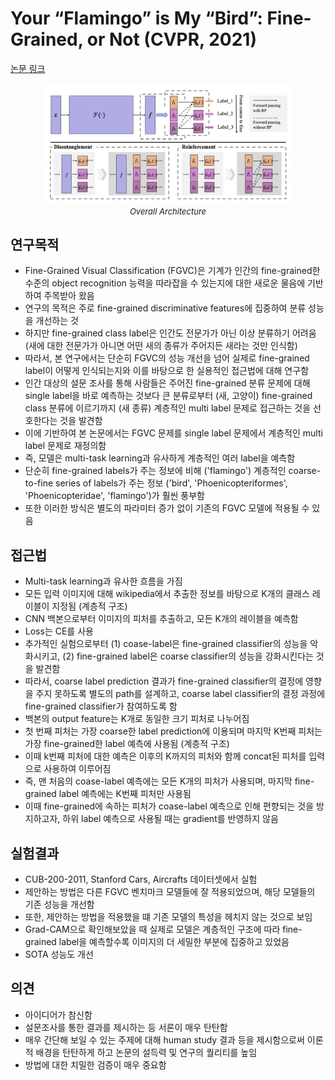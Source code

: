 # Your “Flamingo” is My “Bird”: Fine-Grained, or Not (CVPR, 2021)

[논문 링크](https://openaccess.thecvf.com/content/CVPR2021/html/Chang_Your_Flamingo_is_My_Bird_Fine-Grained_or_Not_CVPR_2021_paper.html)

<p align="center">
    <img width="400" alt='fig1' src="./img/03_05_01.png?raw=true"></br>
    <em><font size=2>Overall Architecture</font></em>
</p>

## 연구목적
- Fine-Grained Visual Classification (FGVC)은 기계가 인간의 fine-grained한 수준의 object recognition 능력을 따라잡을 수 있는지에 대한 새로운 물음에 기반하여 주목받아 왔음
- 연구의 목적은 주로 fine-grained discriminative features에 집중하여 분류 성능을 개선하는 것
- 하지만 fine-grained class label은 인간도 전문가가 아닌 이상 분류하기 어려움 (새에 대한 전문가가 아니면 어떤 새의 종류가 주어지든 새라는 것만 인식함)
- 따라서, 본 연구에서는 단순히 FGVC의 성능 개선을 넘어 실제로 fine-grained label이 어떻게 인식되는지와 이를 바탕으로 한 실용적인 접근법에 대해 연구함
- 인간 대상의 설문 조사를 통해 사람들은 주어진 fine-grained 분류 문제에 대해 single label을 바로 예측하는 것보다 큰 분류로부터 (새, 고양이) fine-grained class 분류에 이르기까지 (새 종류) 계층적인 multi label 문제로 접근하는 것을 선호한다는 것을 발견함
- 이에 기반하여 본 논문에서는 FGVC 문제를 single label 문제에서 계층적인 multi label 문제로 재정의함
- 즉, 모델은 multi-task learning과 유사하게 계층적인 여러 label을 예측함
- 단순히 fine-grained labels가 주는 정보에 비해 ('flamingo') 계층적인 coarse-to-fine series of labels가 주는 정보 ('bird', 'Phoenicopteriformes', 'Phoenicopteridae', 'flamingo')가 훨씬 풍부함
- 또한 이러한 방식은 별도의 파라미터 증가 없이 기존의 FGVC 모델에 적용될 수 있음

## 접근법
- Multi-task learning과 유사한 흐름을 가짐
- 모든 입력 이미지에 대해 wikipedia에서 추출한 정보를 바탕으로 K개의 클래스 레이블이 지정됨 (계층적 구조)
- CNN 백본으로부터 이미지의 피처를 추출하고, 모든 K개의 레이블을 예측함
- Loss는 CE를 사용
- 추가적인 실험으로부터 (1) coase-label은 fine-grained classifier의 성능을 악화시키고, (2) fine-grained label은 coarse classifier의 성능을 강화시킨다는 것을 발견함
- 따라서, coarse label prediction 결과가 fine-grained classifier의 결정에 영향을 주지 못하도록 별도의 path를 설계하고, coarse label classifier의 결정 과정에 fine-grained classifier가 참여하도록 함
- 백본의 output feature는 K개로 동일한 크기 피처로 나누어짐
- 첫 번째 피처는 가장 coarse한 label prediction에 이용되며 마지막 K번째 피처는 가장 fine-grained한 label 예측에 사용됨 (계층적 구조)
- 이때 k번째 피처에 대한 예측은 이후의 K까지의 피처와 함께 concat된 피처를 입력으로 사용하여 이루어짐
- 즉, 맨 처음의 coase-label 예측에는 모든 K개의 피처가 사용되며, 마지막 fine-grained label 예측에는 K번째 피처만 사용됨
- 이때 fine-grained에 속하는 피처가 coase-label 예측으로 인해 편향되는 것을 방지하고자, 하위 label 예측으로 사용될 때는 gradient를 반영하지 않음

## 실험결과
- CUB-200-2011, Stanford Cars, Aircrafts 데이터셋에서 실험
- 제안하는 방법은 다른 FGVC 벤치마크 모델들에 잘 적용되었으며, 해당 모델들의 기존 성능을 개선함
- 또한, 제안하는 방법을 적용했을 떄 기존 모델의 특성을 헤치지 않는 것으로 보임
- Grad-CAM으로 확인해보았을 때 실제로 모델은 계층적인 구조에 따라 fine-grained label을 예측할수록 이미지의 더 세밀한 부분에 집중하고 있었음
- SOTA 성능도 개선

## 의견
- 아이디어가 참신함
- 설문조사를 통한 결과를 제시하는 등 서론이 매우 탄탄함
- 매우 간단해 보일 수 있는 주제에 대해 human study 결과 등을 제시함으로써 이론적 배경을 탄탄하게 하고 논문의 설득력 및 연구의 퀄리티를 높임
- 방법에 대한 치밀한 검증이 매우 중요함